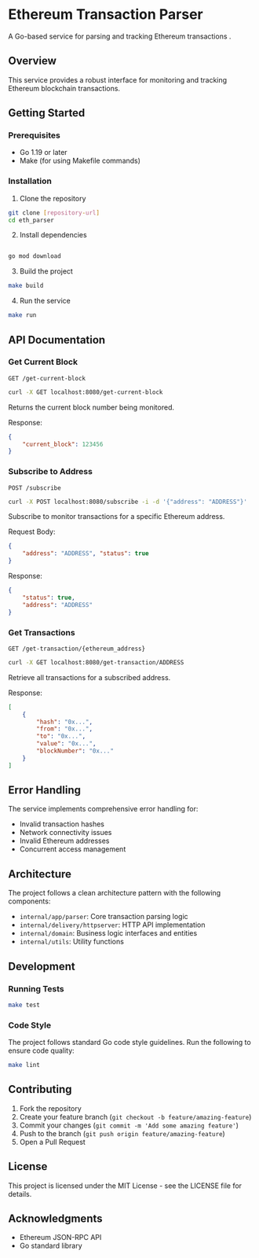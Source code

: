 # Ethereum Transaction Parser

A Go-based service for parsing and tracking Ethereum transactions .

## Overview

This service provides a robust interface for monitoring and tracking Ethereum blockchain transactions. 

## Getting Started

### Prerequisites

- Go 1.19 or later
- Make (for using Makefile commands)

### Installation

1. Clone the repository

```bash
git clone [repository-url]
cd eth_parser
```

2. Install dependencies

```bash

go mod download
```

3. Build the project

```bash
make build
```

4. Run the service

```bash
make run
```

## API Documentation

### Get Current Block

```
GET /get-current-block
```

```bash
curl -X GET localhost:8080/get-current-block
```

Returns the current block number being monitored.

Response:

```json
{
    "current_block": 123456
}
```

### Subscribe to Address

```
POST /subscribe
```

```bash
curl -X POST localhost:8080/subscribe -i -d '{"address": "ADDRESS"}'
```

Subscribe to monitor transactions for a specific Ethereum address.

Request Body:

```json
{
    "address": "ADDRESS", "status": true
}
```

Response:

```json
{
    "status": true,
    "address": "ADDRESS"
}
```

### Get Transactions

```
GET /get-transaction/{ethereum_address}
```

```bash
curl -X GET localhost:8080/get-transaction/ADDRESS
```

Retrieve all transactions for a subscribed address.

Response:

```json
[
    {
        "hash": "0x...",
        "from": "0x...",
        "to": "0x...",
        "value": "0x...",
        "blockNumber": "0x..."
    }
]
```

## Error Handling

The service implements comprehensive error handling for:

- Invalid transaction hashes
- Network connectivity issues
- Invalid Ethereum addresses
- Concurrent access management

## Architecture

The project follows a clean architecture pattern with the following components:

- `internal/app/parser`: Core transaction parsing logic
- `internal/delivery/httpserver`: HTTP API implementation
- `internal/domain`: Business logic interfaces and entities
- `internal/utils`: Utility functions

## Development

### Running Tests

```bash
make test
```

### Code Style

The project follows standard Go code style guidelines. Run the following to ensure code quality:

```bash
make lint
```

## Contributing

1. Fork the repository
2. Create your feature branch (`git checkout -b feature/amazing-feature`)
3. Commit your changes (`git commit -m 'Add some amazing feature'`)
4. Push to the branch (`git push origin feature/amazing-feature`)
5. Open a Pull Request

## License

This project is licensed under the MIT License - see the LICENSE file for details.

## Acknowledgments

- Ethereum JSON-RPC API
- Go standard library
